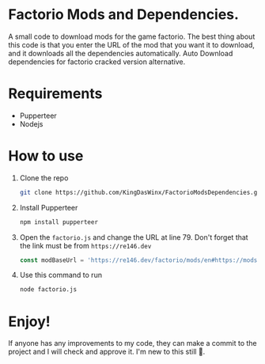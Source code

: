 # Factorio Mods and Dependencies.
A small code to download mods for the game factorio. The best thing about this code is that you enter the URL of the mod that you want it to download, and it downloads all the dependencies automatically.
Auto Download dependencies for factorio cracked version alternative.
# Requirements
* Pupperteer
* Nodejs
# How to use
1. Clone the repo
   ```sh
   git clone https://github.com/KingDasWinx/FactorioModsDependencies.git
   ```
3. Install Pupperteer
   ```sh
   npm install pupperteer
   ```
4. Open the ```factorio.js``` and change the URL at line 79. Don't forget that the link must be from ```https://re146.dev```
   ```js
   const modBaseUrl = 'https://re146.dev/factorio/mods/en#https://mods.factorio.com/mod/YOUR_MOD_NAME_HERE';
   ```
5. Use this command to run
   ```sh
   node factorio.js
   ```

# Enjoy!
If anyone has any improvements to my code, they can make a commit to the project and I will check and approve it. I'm new to this still 🙂.
